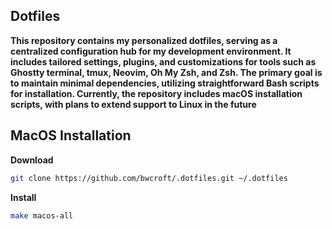## Dotfiles
**This repository contains my personalized dotfiles, serving as a centralized configuration hub for my development environment.
It includes tailored settings, plugins, and customizations for tools such as Ghostty terminal, tmux, Neovim, Oh My Zsh, and Zsh.
The primary goal is to maintain minimal dependencies, utilizing straightforward Bash scripts for installation.
Currently, the repository includes macOS installation scripts, with plans to extend support to Linux in the future**

## MacOS Installation

**Download**
```bash
git clone https://github.com/bwcroft/.dotfiles.git ~/.dotfiles
```

**Install**
```bash
make macos-all
```
